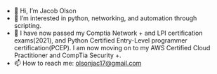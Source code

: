 - 👋 Hi, I’m Jacob Olson
- 👀 I’m interested in python, networking, and automation through scripting.
- 🌱 I have now passed my Comptia Network + and LPI certification exams(2021), and Python Certified Entry-Level programmer certification(PCEP). I am now moving on to my AWS Certified Cloud Practitioner and CompTia Security +.
- 📫 How to reach me: olsonjac17@gmail.com

<!---
olsonjac/olsonjac is a ✨ special ✨ repository because its `README.md` (this file) appears on your GitHub profile.
You can click the Preview link to take a look at your changes.
--->
